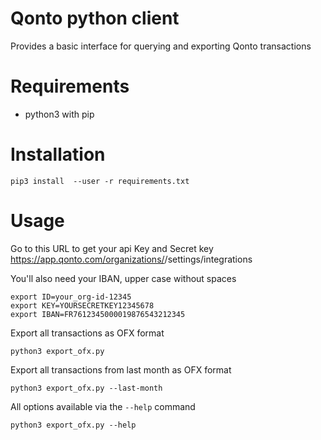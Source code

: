 # Qonto python client

Provides a basic interface for querying and exporting Qonto transactions

# Requirements

- python3 with pip


# Installation

`pip3 install  --user -r requirements.txt`

# Usage

Go to this URL to get your api Key and Secret key
https://app.qonto.com/organizations/<your organization>/settings/integrations

You'll also need your IBAN, upper case without spaces

```
export ID=your_org-id-12345
export KEY=YOURSECRETKEY12345678
export IBAN=FR7612345000019876543212345
```

Export all transactions as OFX format

`python3 export_ofx.py`
  
Export all transactions from last month as OFX format

`python3 export_ofx.py --last-month`

All options available via the `--help` command
  
`python3 export_ofx.py --help`
  
  
